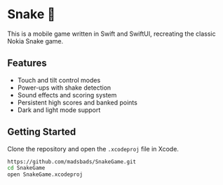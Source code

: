 # Snake 🐍

This is a mobile game written in Swift and SwiftUI, recreating the classic Nokia Snake game.

## Features

- Touch and tilt control modes
- Power-ups with shake detection
- Sound effects and scoring system
- Persistent high scores and banked points
- Dark and light mode support

## Getting Started

Clone the repository and open the `.xcodeproj` file in Xcode.

```bash
https://github.com/madsbads/SnakeGame.git
cd SnakeGame
open SnakeGame.xcodeproj